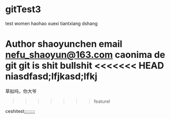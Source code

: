 # gitTest3
test
women haohao xuexi tiantxiang dshang 

Author shaoyunchen
email nefu_shaoyun@163.com
caonima de git 
git is shit
bullshit
<<<<<<< HEAD
niasdfasd;lfjkasd;lfkj
=======
草拟吗，你大爷
>>>>>>> featurel



ceshitest;;;;;;;;
